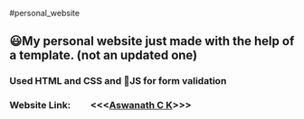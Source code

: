 #personal_website

## 😃My personal website just made with the help of a template. (not an updated one)

### Used HTML and CSS and 🖖JS for form validation

### Website Link: $~~~~~~~$ <<<[Aswanath C K](https://aswanath.github.io/personal_website/index.html)>>>
